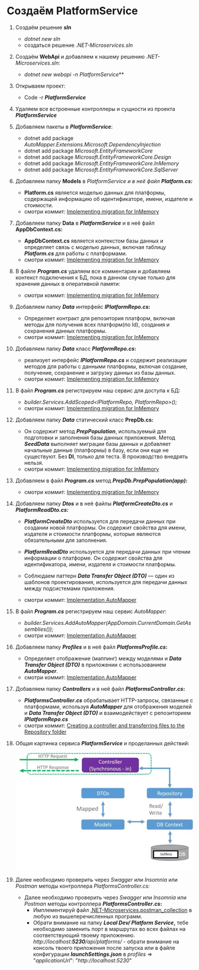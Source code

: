 # Создаём PlatformService

1. Cоздаём решение ***sln***
    * *dotnet new sln*
    * создаться решение *.NET-Microservices.sln*
2. Cоздаём **WebApi** и добавляем к нашему решению *.NET-Microservices.sln*:
    * *dotnet new webapi -n PlatformService*** 
3. Открываем проект:
    * Code -r ***PlatformService***
4. Удаляем все встроенные контроллеры и сущности из проекта ***PlatformService***
5. Добавляем пакеты в ***PlatformService***:
    - dotnet add package *AutoMapper.Extensions.Microsoft.DependencyInjection*
    - dotnet add package *Microsoft.EntityFrameworkCore*
    - dotnet add package *Microsoft.EntityFrameworkCore.Design*
    - dotnet add package *Microsoft.EntityFrameworkCore.InMemory*
    - dotnet add package *Microsoft.EntityFrameworkCore.SqlServer*
6. Добавляем папку **Models** в *PlatformService и в неё файл **Platform.cs:***
    * **Platform.cs** является моделью данных для платформы, содержащей информацию об идентификаторе, имени, издателе и стоимости.
    * смотри коммит: 
     [Implementing migration for InMemory](https://github.com/STGorbunovDA/.NET-Microservices/commit/50a8ea2b42fc6f540d872cd35a2664df8d148afe)
7. Добавляем папку **Data** в ***PlatformService*** и в неё файл **AppDbContext.cs:**
    * **AppDbContext.cs** является контекстом базы данных и определяет связь с моделью данных, включая таблицу ***Platform.cs*** для работы с платформами.
    * смотри коммит: 
     [Implementing migration for InMemory](https://github.com/STGorbunovDA/.NET-Microservices/commit/50a8ea2b42fc6f540d872cd35a2664df8d148afe)
8. В файле ***Program.cs*** удаляем все комментарии и добавляем контекст подключения к БД, пока в данном случае только для хранения данных в оперативной памяти:
    * смотри коммит: 
     [Implementing migration for InMemory](https://github.com/STGorbunovDA/.NET-Microservices/commit/50a8ea2b42fc6f540d872cd35a2664df8d148afe)
9. Добавляем папку ***Data*** интерфейс ***IPlatformRepo.cs*:**
    * Определяет контракт для репозитория платформ, включая методы для получения всех платформ(по Id), создания и сохранения данных платформы.
    * смотри коммит: 
     [Implementing migration for InMemory](https://github.com/STGorbunovDA/.NET-Microservices/commit/50a8ea2b42fc6f540d872cd35a2664df8d148afe)
10. Добавляем папку ***Data*** класс ***PlatformRepo.cs*:**
    * реализует интерфейс ***IPlatformRepo.cs*** и содержит реализации методов для работы с данными платформы, включая создание, получение, сохранение и загрузку данных из базы данных.
    * смотри коммит: 
     [Implementing migration for InMemory](https://github.com/STGorbunovDA/.NET-Microservices/commit/50a8ea2b42fc6f540d872cd35a2664df8d148afe)
11. В файл ***Program.cs*** регистрируем наш сервис для доступа к БД:
    * *builder.Services.AddScoped<IPlatformRepo, PlatformRepo>();*
    * смотри коммит: 
     [Implementing migration for InMemory](https://github.com/STGorbunovDA/.NET-Microservices/commit/50a8ea2b42fc6f540d872cd35a2664df8d148afe)
12. Добавляем папку ***Data*** статический класс **PrepDb.cs:**
    * Он содержит метод ***PrepPopulation***, используемый для подготовки и заполнения базы данных приложения. Метод ***SeedData*** выполняет миграции базы данных и добавляет начальные данные (платформы) в базу, если они еще не существуют. 
Без **DI**, только для теста. В производство внедрять нельзя.
    * смотри коммит: 
     [Implementing migration for InMemory](https://github.com/STGorbunovDA/.NET-Microservices/commit/50a8ea2b42fc6f540d872cd35a2664df8d148afe)
13. Добавляем в файл ***Program.cs*** метод ***PrepDb.PrepPopulation(app):***
    * смотри коммит: 
     [Implementing migration for InMemory](https://github.com/STGorbunovDA/.NET-Microservices/commit/50a8ea2b42fc6f540d872cd35a2664df8d148afe)
14. Добавляем папку ***Dtos*** и в неё файлы ***PlatformCreateDto.cs*** и ***PlatformReadDto.cs:***
    * ***PlatformCreateDto*** используется для передачи данных при создании новой платформы. Он содержит свойства для имени, издателя и стоимости платформы, которые являются обязательными для заполнения.

    * ***PlatformReadDto*** используется для передачи данных при чтении информации о платформе. Он содержит свойства для идентификатора, имени, издателя и стоимости платформы.

    * Соблюдаем паттерн ***Data Transfer Object (DTO)*** — один из шаблонов проектирования, используется для передачи данных между подсистемами приложения.
    * смотри коммит: 
     [Implementation AutoMapper](https://github.com/STGorbunovDA/.NET-Microservices/commit/877ba0d5d72c936933e611ca7d68a78ae84fceca)
15. В файл ***Program.cs*** регистрируем наш сервис *AutoMapper*:
    *  *builder.Services.AddAutoMapper(AppDomain.CurrentDomain.GetAssemblies());*
    * смотри коммит: 
     [Implementation AutoMapper](https://github.com/STGorbunovDA/.NET-Microservices/commit/877ba0d5d72c936933e611ca7d68a78ae84fceca)
16. Добавляем папку ***Profiles*** и в неё файл ***PlatformsProfile.cs*:**
    * Определяет отображение (маппинг) между моделями и ***Data Transfer Object (DTO)*** в приложении с использованием ***AutoMapper***.
    * смотри коммит: 
     [Implementation AutoMapper](https://github.com/STGorbunovDA/.NET-Microservices/commit/877ba0d5d72c936933e611ca7d68a78ae84fceca)
17. Добавляем папку ***Controllers*** и в неё файл ***PlatformsController*.*cs*:**
    * ***PlatformsController*.*cs*** обрабатывает HTTP-запросы, связанные с платформами, используя ***AutoMapper*** для отображения моделей и ***Data Transfer Object (DTO)*** и взаимодействует с репозиторием ***IPlatformRepo***.***cs***
    * смотри коммит: 
     [Creating a controller and transferring files to the Repository folder](https://github.com/STGorbunovDA/.NET-Microservices/commit/5d7a5182142ed6d8fee434957ea17577b2fd9acf)
18. Общая картинка сервиса ***PlatformService*** и проделанных действий:

    ![PlatformService_1-1](https://github.com/STGorbunovDA/.NET-Microservices/blob/dev/img/1-1.png)
19. Далее необходимо проверить через *Swagger* или *Insomnia* или *Postman* методы контроллера *PlatformsController.cs:*
    * Далее необходимо проверить через *Swagger* или *Insomnia* или *Postman* методы контроллера ***PlatformsController*.*cs*:**
        * Имплементируй файл [.NET-Microservices.postman\_collection](https://github.com/STGorbunovDA/.NET-Microservices/tree/dev/postman) в любую из вышеперечисленных программ.
        * Обрати внимание на папку ***Local Dev/ Platform Service*,** тебе необходимо заменить порт в маршрутах во всех файлах на соответствующий твоему приложению. *http://localhost:**5230**/api/platforms/* - обрати внимание на консоль твоего приложения после запуска или в файле конфигурации ***launchSettings.json*** 
в *profiles* => "*applicationUrl*": "*http://localhost:5230*"